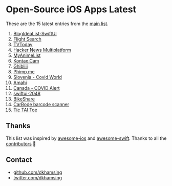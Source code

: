 # Open-Source iOS Apps Latest

These are the 15 latest entries from the [main list](https://github.com/dkhamsing/open-source-ios-apps).


1. [BlogIdeaList-SwiftUI](https://github.com/andrewcbancroft/BlogIdeaList-SwiftUI)
2. [Flight Search](https://github.com/MarcinusX/flutter_ui_challenge_flight_search)
3. [TVToday](https://github.com/rcaos/TVToday)
4. [Hacker News Multiplatform](https://github.com/rickwierenga/heartbeat-tutorials/tree/master/MultiplatformApp/)
5. [MyAnimeList](https://github.com/MaisaMilena/MyAnimeList)
6. [Kontax Cam](https://github.com/kxvn-lx/Kontax-Cam)
7. [Ghibliii](https://github.com/kxvn-lx/Ghibliii)
8. [Phimp.me](https://github.com/jogendra/phimpme-iOS)
9. [Slovenia - Covid World](https://github.com/CovidWorld/ios)
10. [Amahi](https://github.com/amahi/ios)
11. [Canada - COVID Alert](https://github.com/cds-snc/covid-alert-app)
12. [swiftui-2048](https://github.com/jVirus/swiftui-2048)
13. [BikeShare](https://github.com/joreilly/BikeShare)
14. [CarBode barcode scanner](https://github.com/heart/CarBode-Barcode-Scanner-For-SwiftUI)
15. [Tic TAI Toe](https://github.com/GroupeMINASTE/MorpionTPE-iOS)

## Thanks

This list was inspired by [awesome-ios](https://github.com/vsouza/awesome-ios) and [awesome-swift](https://github.com/matteocrippa/awesome-swift). Thanks to all the [contributors](https://github.com/dkhamsing/open-source-ios-apps/graphs/contributors) 🎉 

## Contact

- [github.com/dkhamsing](https://github.com/dkhamsing)
- [twitter.com/dkhamsing](https://twitter.com/dkhamsing)
